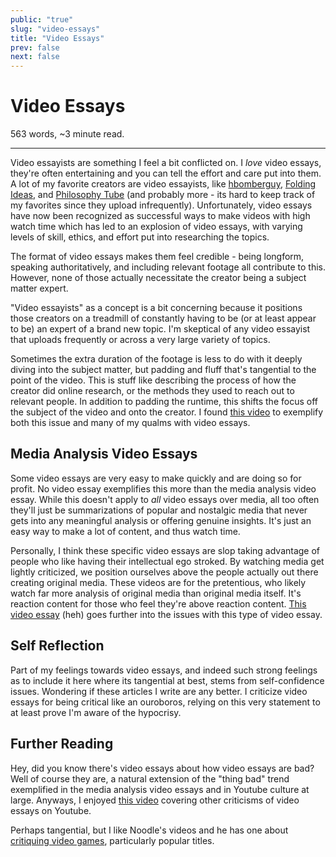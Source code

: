 ```yaml
---
public: "true"
slug: "video-essays"
title: "Video Essays"
prev: false
next: false
---
```

<script setup>
import { data } from '../../git.data.ts';
import { useData } from 'vitepress';
const pageData = useData();
</script>
<h1 class="p-name">Video Essays</h1>
<p>563 words, ~3 minute read. <span v-html="data[`site/${pageData.page.value.relativePath}`]" /></p>
<hr/>

Video essayists are something I feel a bit conflicted on. I _love_ video essays, they're often entertaining and you can tell the effort and care put into them. A lot of my favorite creators are video essayists, like [hbomberguy](https://www.youtube.com/c/hbomberguy), [Folding Ideas](https://www.youtube.com/@FoldingIdeas), and [Philosophy Tube](https://www.youtube.com/@PhilosophyTube) (and probably more - its hard to keep track of my favorites since they upload infrequently). Unfortunately, video essays have now been recognized as successful ways to make videos with high watch time which has led to an explosion of video essays, with varying levels of skill, ethics, and effort put into researching the topics.

The format of video essays makes them feel credible - being longform, speaking authoritatively, and including relevant footage all contribute to this. However, none of those actually necessitate the creator being a subject matter expert.

"Video essayists" as a concept is a bit concerning because it positions those creators on a treadmill of constantly having to be (or at least appear to be) an expert of a brand new topic. I'm skeptical of any video essayist that uploads frequently or across a very large variety of topics.

Sometimes the extra duration of the footage is less to do with it deeply diving into the subject matter, but padding and fluff that's tangential to the point of the video. This is stuff like describing the process of how the creator did online research, or the methods they used to reach out to relevant people. In addition to padding the runtime, this shifts the focus off the subject of the video and onto the creator. I found [this video](https://youtu.be/ZYcHOEjGzPA) to exemplify both this issue and many of my qualms with video essays.

## Media Analysis Video Essays

Some video essays are very easy to make quickly and are doing so for profit. No video essay exemplifies this more than the media analysis video essay. While this doesn't apply to _all_ video essays over media, all too often they'll just be summarizations of popular and nostalgic media that never gets into any meaningful analysis or offering genuine insights. It's just an easy way to make a lot of content, and thus watch time.

Personally, I think these specific video essays are slop taking advantage of people who like having their intellectual ego stroked. By watching media get lightly criticized, we position ourselves above the people actually out there creating original media. These videos are for the pretentious, who likely watch far more analysis of original media than original media itself. It's reaction content for those who feel they're above reaction content. [This video essay](https://www.youtube.com/watch?v=Yj694hdG6u8) (heh) goes further into the issues with this type of video essay.

## Self Reflection

Part of my feelings towards video essays, and indeed such strong feelings as to include it here where its tangential at best, stems from self-confidence issues. Wondering if these articles I write are any better. I criticize video essays for being critical like an ouroboros, relying on this very statement to at least prove I'm aware of the hypocrisy.

## Further Reading

Hey, did you know there's video essays about how video essays are bad? Well of course they are, a natural extension of the "thing bad" trend exemplified in the media analysis video essays and in Youtube culture at large. Anyways, I enjoyed [this video](https://www.youtube.com/watch?v=Wx635p4tSfo) covering other criticisms of video essays on Youtube.

Perhaps tangential, but I like Noodle's videos and he has one about [critiquing video games](https://www.youtube.com/watch?v=EPohAvSfcxU), particularly popular titles.